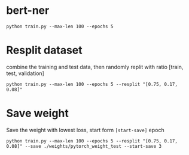 # bert-ner
```
python train.py --max-len 100 --epochs 5 
```
# Resplit dataset
combine the training and test data, then randomly replit with ratio [train, test, validation]
```
python train.py --max-len 100 --epochs 5 --resplit "[0.75, 0.17, 0.08]"
```
# Save weight
Save the weight with lowest loss, start form `[start-save]` epoch
```
python train.py --max-len 100 --epochs 5 --resplit "[0.75, 0.17, 0.08]" --save ./weights/pytorch_weight_test --start-save 3
```